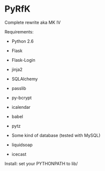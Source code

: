 PyRfK
=====

Complete rewrite aka MK IV


Requirements:
* Python 2.6
* Flask
 * Flask-Login
* jinja2
* SQLAlchemy
* passlib
* py-bcrypt
* icalendar
* babel
* pytz

* Some kind of database (tested with MySQL)
* liquidsoap
* icecast


Install:
set your PYTHONPATH to lib/
